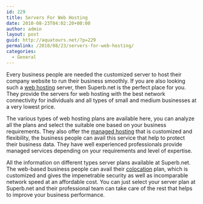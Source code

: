```yaml
---
id: 229
title: Servers For Web Hosting
date: 2010-08-23T04:02:20+00:00
author: admin
layout: post
guid: http://aquatours.net/?p=229
permalink: /2010/08/23/servers-for-web-hosting/
categories:
  - General
---
```

Every business people are needed the customized server to host their company website to run their business smoothly. If you are also looking such a [web hosting](http://www.superb.net/web-hosting/) server, then Superb.net is the perfect place for you. They provide the servers for web hosting with the best network connectivity for individuals and all types of small and medium businesses at a very lowest price.

The various types of web hosting plans are available here, you can analyze all the plans and select the suitable one based on your business requirements. They also offer the [managed hosting](http://www.superb.net/managed-hosting/) that is customized and flexibility, the business people can avail this service that help to protect their business data. They have well experienced professionals provide managed services depending on your requirements and level of expertise.

All the information on different types server plans available at Superb.net. The web-based business people can avail their [colocation](http://www.superb.net/colocation/) plan, which is customized and gives the impenetrable security as well as incomparable network speed at an affordable cost. You can just select your server plan at Superb.net and their professional team can take care of the rest that helps to improve your business performance.